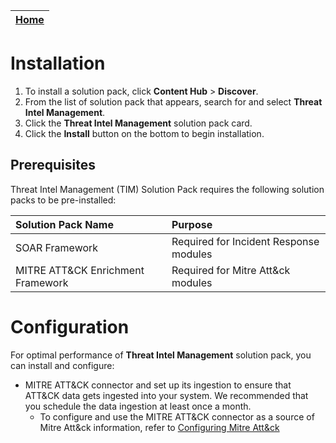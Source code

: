 | [Home](https://github.com/fortinet-fortisoar/solution-pack-threat-intel-management/blob/develop/README.md) |
|--------------------------------------------|

# Installation

1. To install a solution pack, click **Content Hub** > **Discover**.
2. From the list of solution pack that appears, search for and select **Threat Intel Management**.
3. Click the **Threat Intel Management** solution pack card.
4. Click the **Install** button on the bottom to begin installation.

## Prerequisites

Threat Intel Management (TIM) Solution Pack requires the following solution packs to be pre-installed:

| Solution Pack Name                | Purpose                                |
|:----------------------------------|:---------------------------------------|
| SOAR Framework                    | Required for Incident Response modules |
| MITRE ATT&CK Enrichment Framework | Required for Mitre Att&ck modules      |

# Configuration

For optimal performance of **Threat Intel Management** solution pack, you can install and configure:

- MITRE ATT&CK connector and set up its ingestion to ensure that ATT&CK data gets ingested into your system. We recommended that you schedule the data ingestion at least once a month.
    - To configure and use the MITRE ATT&CK connector as a source of Mitre Att&ck information, refer to [Configuring Mitre Att&ck](https://docs.fortinet.com/document/fortisoar/2.1.0/virustotal/166/virustotal-v2-1-0#Configure_Data_Ingestion)